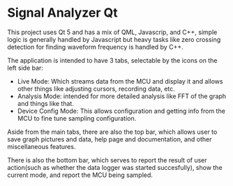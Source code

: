 # Signal Analyzer Qt

This project uses Qt 5 and has a mix of QML, Javascrip, and C++, simple logic is generally handled by Javascript but heavy tasks like zero crossing detection for finding waveform frequency is handled by C++.

The application is intended to have 3 tabs, selectable by the icons on the left side bar:

- Live Mode: Which streams data from the MCU and display it and allows other things like adjusting cursors, recording data, etc.
- Analysis Mode: intended for more detailed analysis like FFT of the graph and things like that.
- Device Config Mode: This allows configuration and getting info from the MCU to fine tune sampling configuration.

Aside from the main tabs, there are also the top bar, which allows user to save graph pictures and data, help page and documentation, and other miscellaneous features.

There is also the bottom bar, which serves to report the result of user action(such as whether the data logger was started succesfully), show the current mode, and report the MCU being sampled.
